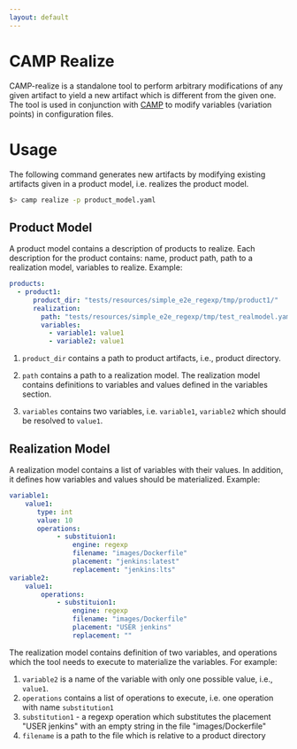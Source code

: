 ```yaml
---
layout: default
---
```


# CAMP Realize

CAMP-realize is a standalone tool to perform arbitrary modifications
of any given artifact to yield a new artifact which is different from
the given one. The tool is used in conjunction with
[CAMP](https://github.com/STAMP-project/camp) to modify variables
(variation points) in configuration files.

# Usage

The following command generates new artifacts by modifying existing artifacts given in a product model, i.e. realizes the product model.
```bash
$> camp realize -p product_model.yaml
```

## Product Model

A product model contains a description of products to realize. Each
description for the product contains: name, product path, path to a
realization model, variables to realize. Example:

```yaml
products:
  - product1:
      product_dir: "tests/resources/simple_e2e_regexp/tmp/product1/"
      realization:
        path: "tests/resources/simple_e2e_regexp/tmp/test_realmodel.yaml"
        variables:
          - variable1: value1
          - variable2: value1
```

1. `product_dir` contains a path to product artifacts, i.e., product
   directory.

2. `path` contains a path to a realization model. The realization
   model contains definitions to variables and values defined in the
   variables section.

3. `variables` contains two variables, i.e. `variable1`, `variable2`
   which should be resolved to `value1`.


## Realization Model

A realization model contains a list of variables with their values. In
addition, it defines how variables and values should be
materialized. Example:

```yaml
variable1: 
    value1: 
       type: int 
       value: 10 
       operations:
            - substituion1:
                engine: regexp
                filename: "images/Dockerfile"
                placement: "jenkins:latest"
                replacement: "jenkins:lts"
variable2:
    value1:
        operations:
            - substituion1: 
                engine: regexp 
                filename: "images/Dockerfile" 
                placement: "USER jenkins"
                replacement: "" 
``` 

The realization model contains definition of two variables, and
operations which the tool needs to execute to materialize the
variables. For example:
1. `variable2` is a name of the variable with only one possible value,
   i.e., `value1`.
2. `operations` contains a list of operations to execute, i.e. one
   operation with name `substitution1`
3. `substitution1` - a regexp operation which substitutes the
   placement "USER jenkins" with an empty string in the file
   "images/Dockerfile"
4. `filename` is a path to the file which is relative to a product directory

